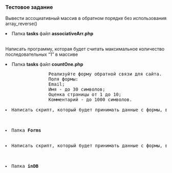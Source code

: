 <!DOCTYPE html>
<html lang="en">
<head>
    <meta charset="UTF-8">
</head>
<body>
    <div>
        <h3>Тестовое задание</h3>
            <p>Вывести ассоциативный массив в обратном порядке без использования array_reverse()</p>
            <li>Папка <b>tasks</b> файл <b>associativeArr.php</b></li> <br>
            <p>Написать программу, которая будет считать максимальное количество последовательных “1” в массиве</p>
            <li>Папка <b>tasks</b> файл <b>countOne.php</b></li>
            <pre>
                Реализуйте форму обратной связи для сайта. 
                Поля формы:
                Email;
                Имя - до 30 символов;
                Оценка страницы от 1 до 10;
                Комментарий - до 1000 символов.
                <li>Написать скрипт, который будет принимать данные с формы, валидировать и отпрвлять на почту</li> <br>
                <li>Папка <b>Forms</b></li>
                <li>Написать скрипт, который будет принимать данные с формы, валидировать и отпрвлять на в БД</li> <br>
                <li>Папка <b>inDB</b></li>
            </pre>
    </div>
</body>
</html>
